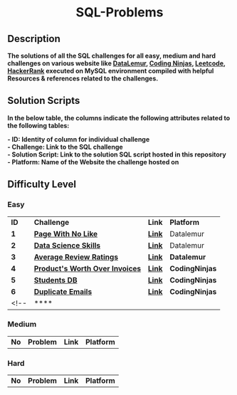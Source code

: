 <div align="center">
    
  <h1> SQL-Problems </h1>
  
</div>

## Description

  **The solutions of all the SQL challenges for all easy, medium and hard challenges on various website like 
  <a href="https://datalemur.com/sql-interview-questions">DataLemur<a>,
  <a href="https://www.codingninjas.com/codestudio/problems?category[]=SQL%20Databases">Coding Ninjas</a>, 
  <a href="https://leetcode.com/problemset/all/?topicSlugs=database&page=1">Leetcode</a>,
  <a href="https://www.hackerrank.com/domains/sql?filters%5Bstatus%5D%5B%5D=unsolved&badge_type=sql">HackerRank</a> 
  executed on MySQL environment compiled with helpful Resources & references related to the challenges.**
  
## Solution Scripts

**In the below table, the columns indicate the following attributes related to the following tables:**

**- ID: Identity of column for individual challenge**<br>
**- Challenge: Link to the SQL challenge**<br>
**- Solution Script: Link to the solution SQL script hosted in this repository**<br>
**- Platform: Name of the Website the challenge hosted on**<br>
## Difficulty Level
<h3> Easy </h3>

|||||
|---|---|---|---|
|**ID**|**Challenge**|**Link**|**Platform**|
|**1**|**<a href="https://datalemur.com/questions/sql-page-with-no-likes">Page With No Like</a>**|**<a href="https://github.com/Aswinth24/SQL-Problems/tree/main/1_Page_With_No_Likes">Link</a>**|Datalemur|
|**2**|**<a href="https://datalemur.com/questions/matching-skills">Data Science Skills</a>**|**<a href="https://github.com/Aswinth24/SQL-Problems/tree/main/2_Data_Science_Skills">Link</a>**|Datalemur|
|**3**|**<a href="https://datalemur.com/questions/sql-avg-review-ratings">Average Review Ratings</a>**|**<a href="https://github.com/Aswinth24/SQL-Problems/tree/main/Easy/3_Average_Review_Ratings">Link</a>**|**Datalemur**|
|**4**|**<a href="https://www.codingninjas.com/codestudio/problems/product-s-worth-over-invoices_2188792">Product's Worth Over Invoices</a>**|**<a href="https://github.com/Aswinth24/SQL-Problems/tree/main/Easy/4_Product's_Worth_Over_Invoices">Link</a>**|**CodingNinjas**|
|**5**|**<a href="https://www.codingninjas.com/codestudio/problems/students-data_2105460?">Students DB</a>**|**<a href="https://github.com/Aswinth24/SQL-Problems/tree/main/Easy/5_Students_DB">Link</a>**|**CodingNinjas**|
|**6**|**<a href="https://www.codingninjas.com/codestudio/problems/students-data_2105460">Duplicate Emails</a>**|**<a href="https://github.com/Aswinth24/SQL-Problems/tree/main/Easy/6_Duplicate_Emails">Link</a>**|**CodingNinjas**|
<!--|****|**<a href=""></a>**|**<a href=""></a>**|****|-->

<h3> Medium </h3>

|||||
|---|---|---|---|
|**No**|**Problem**|**Link**|**Platform**|


<h3> Hard </h3>

|||||
|---|---|---|---|
|**No**|**Problem**|**Link**|**Platform**|
